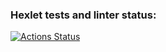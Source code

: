### Hexlet tests and linter status:
[![Actions Status](https://github.com/Andrey-Mikhailov-Fro/frontend-project-46/actions/workflows/hexlet-check.yml/badge.svg)](https://github.com/Andrey-Mikhailov-Fro/frontend-project-46/actions)